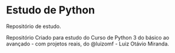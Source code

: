 # Estudo de Python
 Repositório de estudo.

 Repositório Criado para estudo do Curso de Python 3 do básico ao avançado - com projetos reais, do @luizomf - Luiz Otávio Miranda.
